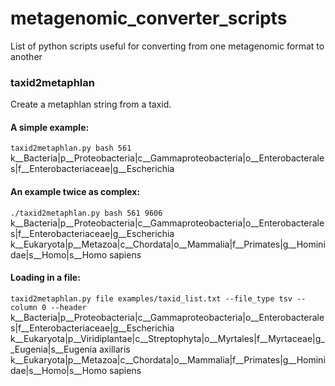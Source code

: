 # metagenomic_converter_scripts
List of python scripts useful for converting from one metagenomic format to another

### taxid2metaphlan
Create a metaphlan string from a taxid.

#### A simple example:
`taxid2metaphlan.py bash 561`
k__Bacteria|p__Proteobacteria|c__Gammaproteobacteria|o__Enterobacterales|f__Enterobacteriaceae|g__Escherichia

#### An example twice as complex:
`./taxid2metaphlan.py bash 561 9606`
k__Bacteria|p__Proteobacteria|c__Gammaproteobacteria|o__Enterobacterales|f__Enterobacteriaceae|g__Escherichia
k__Eukaryota|p__Metazoa|c__Chordata|o__Mammalia|f__Primates|g__Hominidae|s__Homo|s__Homo sapiens

#### Loading in a file:
`taxid2metaphlan.py file examples/taxid_list.txt --file_type tsv --column 0 --header`
k__Bacteria|p__Proteobacteria|c__Gammaproteobacteria|o__Enterobacterales|f__Enterobacteriaceae|g__Escherichia
k__Eukaryota|p__Viridiplantae|c__Streptophyta|o__Myrtales|f__Myrtaceae|g__Eugenia|s__Eugenia axillaris
k__Eukaryota|p__Metazoa|c__Chordata|o__Mammalia|f__Primates|g__Hominidae|s__Homo|s__Homo sapiens

